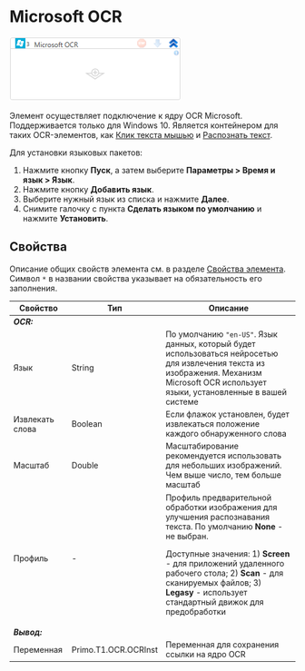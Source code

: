 # Microsoft OCR

![](<../../../../.gitbook/assets/microsoft_ocr_scope.png>)

Элемент осуществляет подключение к ядру OCR Microsoft. Поддерживается только для Windows 10. Является контейнером для таких OCR-элементов, как [Клик текста мышью](https://docs.primo-rpa.ru/primo-rpa/g_elements/el_extra/t1/els_ocr/el_ocr_textclick) и [Распознать текст](https://docs.primo-rpa.ru/primo-rpa/g_elements/el_extra/t1/els_ocr/el_ocr_recog).

Для установки языковых пакетов:
1. Нажмите кнопку **Пуск**, а затем выберите **Параметры > Время и язык > Язык**.
2. Нажмите кнопку  **Добавить язык**.
3. Выберите нужный язык из списка и нажмите **Далее**.
4. Снимите галочку с пункта **Сделать языком по умолчанию** и нажмите **Установить**.

## Свойства
Описание общих свойств элемента см. в разделе [Свойства элемента](https://docs.primo-rpa.ru/primo-rpa/primo-studio/process/elements#svoistva-elementa).\
Символ `*` в названии свойства указывает на обязательность его заполнения.

| Свойство             | Тип                   | Описание                                      |
| -------------------- | --------------------- | --------------------------------------------- |
| ***OCR:*** | |  |
| Язык | String | По умолчанию `"en-US"`. Язык данных, который будет использоваться нейросетью для извлечения текста из изображения. Механизм Microsoft OCR использует языки, установленные в вашей системе |
| Извлекать слова | Boolean | Если флажок установлен, будет извлекаться положение каждого обнаруженного слова |
| Масштаб | Double | Масштабирование рекомендуется использовать для небольших изображений. Чем выше число, тем больше масштаб |
| Профиль | - | Профиль предварительной обработки изображения для улучшения распознавания текста. По умолчанию **None** - не выбран. <p>Доступные значения: 1) **Screen** - для приложений удаленного рабочего стола; 2) **Scan** - для сканируемых файлов; 3) **Legasy** - использует стандартный движок для предобработки</p>  |
| ***Вывод:***  |  |  |
| Переменная | Primo.T1.OCR.OCRInst | Переменная для сохранения ссылки на ядро OCR |
